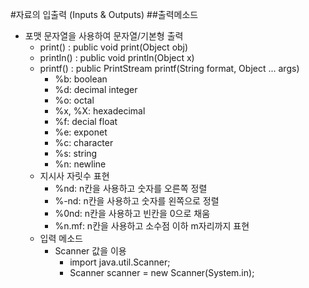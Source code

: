 #자료의 입출력 (Inputs & Outputs)
##출력메소드   
* 포맷 문자열을 사용하여 문자열/기본형 출력
    * print() : public void print(Object obj)
    * println() : public void println(Object x)
    * printf() : public PrintStream printf(String format, Object ... args)
        * %b: boolean
        * %d: decimal integer
        * %o: octal
        * %x, %X: hexadecimal
        * %f: decial float
        * %e: exponet
        * %c: character
        * %s: string
        * %n: newline
    * 지시사 자릿수 표현 
        * %nd: n칸을 사용하고 숫자를 오른쪽 정렬
        * %-nd: n칸을 사용하고 숫자를 왼쪽으로 정렬
        * %0nd: n칸을 사용하고 빈칸을 0으로 채움
        * %n.mf: n칸을 사용하고 소수점 이하 m자리까지 표현 
    * 입력 메소드
        * Scanner 값을 이용 
            * import java.util.Scanner;
            * Scanner scanner = new Scanner(System.in);